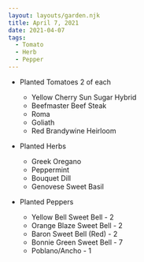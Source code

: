 ```yaml
---
layout: layouts/garden.njk
title: April 7, 2021
date: 2021-04-07
tags:
  - Tomato
  - Herb
  - Pepper
---
```

* Planted Tomatoes 2 of each

  * Yellow Cherry Sun Sugar Hybrid
  * Beefmaster Beef Steak
  * Roma
  * Goliath
  * Red Brandywine Heirloom
* Planted Herbs

  * Greek Oregano
  * Peppermint
  * Bouquet Dill
  * Genovese Sweet Basil
* Planted Peppers

  * Yellow Bell Sweet Bell - 2
  * Orange Blaze Sweet Bell - 2
  * Baron Sweet Bell (Red) - 2
  * Bonnie Green Sweet Bell - 7
  * Poblano/Ancho - 1